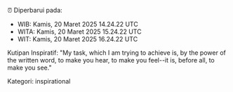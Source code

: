 ⏰ Diperbarui pada:
- WIB: Kamis, 20 Maret 2025 14.24.22 UTC
- WITA: Kamis, 20 Maret 2025 15.24.22 UTC
- WIT: Kamis, 20 Maret 2025 16.24.22 UTC

Kutipan Inspiratif:
"My task, which I am trying to achieve is, by the power of the written word, to make you hear, to make you feel--it is, before all, to make you see."


Kategori: inspirational

